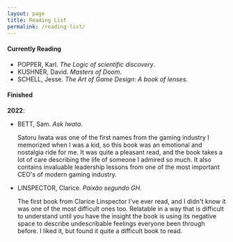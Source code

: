 ```yaml
---
layout: page
title: Reading List
permalink: /reading-list/
---
```



#### Currently Reading

- POPPER, Karl. *The Logic of scientific discovery*.
- KUSHNER, David. *Masters of Doom*.
- SCHELL, Jesse. *The Art of Game Design: A book of lenses*.

#### Finished

**2022**:
- BETT, Sam. *Ask Iwata*.

	Satoru Iwata was one of the first names from the gaming industry I memorized when I was a kid, so this book was an emotional and nostalgia ride for me. It was quite a pleasant read, and the book takes a lot of care describing the life of someone I admired so much. It also contains invaluable leadership lessons from one of the most important CEO's of modern gaming industry.

- LINSPECTOR, Clarice. *Paixão segundo GH*.

	The first book from Clarice Linspector I've ever read, and I didn't know it was one of the most difficult ones too. Relatable in a way that is difficult to understand until you have the insight the book is using its negative space to describe undescribable feelings everyone been through before. I liked it, but found it quite a difficult book to read.
